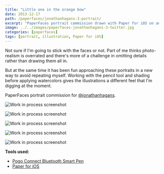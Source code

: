 ```yaml
---
title: "Little one in the orange bow"
date: 2013-12-17
path: /paperfaces/jonathanhagans-3-portrait/
excerpt: "PaperFaces portrait commission drawn with Paper for iOS on an iPad."
image: ../../images/paperfaces-jonathanhagans-3-twitter.jpg
categories: [paperfaces]
tags: [portrait, illustration, Paper for iOS]
---
```


Not sure if I'm going to stick with the faces or not. Part of me thinks photo-realism is overrated and there's more of a challenge in omitting details rather than drawing them all in.

But at the same time it has been fun approaching these portraits in a new way to avoid repeating myself. Working with the pencil tool and shading before applying watercolors gives the illustrations a different feel that I'm digging at the moment.

PaperFaces portrait commission for [@jonathanhagans](https://twitter.com/jonathanhagans).

![Work in process screenshot](../../images/paperfaces-jonathanhagans-3-process-1-lg.jpg)

![Work in process screenshot](../../images/paperfaces-jonathanhagans-3-process-2-lg.jpg)

![Work in process screenshot](../../images/paperfaces-jonathanhagans-3-process-3-lg.jpg)

![Work in process screenshot](../../images/paperfaces-jonathanhagans-3-process-4-lg.jpg)

![Work in process screenshot](../../images/paperfaces-jonathanhagans-3-process-5-lg.jpg)

**Tools used:**

- [Pogo Connect Bluetooth Smart Pen](https://www.amazon.com/gp/product/B009K448L4/ref=as_li_ss_tl?ie=UTF8&camp=1789&creative=390957&creativeASIN=B009K448L4&linkCode=as2&tag=mademist-20)
- [Paper for iOS](https://paper.bywetransfer.com/)
